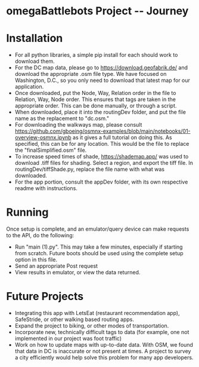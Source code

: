 # omegaBattlebots Project -- Journey

# Installation
- For all python libraries, a simple pip install for each should work to download them.
- For the DC map data, please go to https://download.geofabrik.de/ and download the appropriate .osm file type. We have focused on Washington, D.C., so you only need to download that latest map for our application.
 - Once downloaded, put the Node, Way, Relation order in the file to Relation, Way, Node order. This ensures that tags are taken in the appropriate order. This can be done manually, or through a script.
 -  When downloaded, place it into the routingDev folder, and put the file name as the replacement to "dc.osm."
 -  For downloading the walkways map, please consult https://github.com/gboeing/osmnx-examples/blob/main/notebooks/01-overview-osmnx.ipynb as it gives a full tutorial on doing this. As specified, this can be for any location. This would be the file to replace the "finalSimplified.osm" file. 
-  To increase speed times of shade, https://shademap.app/ was used to download .tiff files for shading. Select a region, and export the tiff file. In routingDev/tiffShade.py, replace the file name with what was downloaded. 
-  For the app portion, consult the appDev folder, with its own respective readme with instructions.

# Running
Once setup is complete, and an emulator/query device can make requests to the API, do the following:
- Run "main (1).py". This may take a few minutes, especially if starting from scratch. Future boots should be used using the complete setup option in this file.
- Send an appropriate Post request
- View results in emulator, or view the data returned.

# Future Projects
- Integrating this app with LetsEat (restaurant recommendation app), SafeStride, or other walking based routing apps.
- Expand the project to biking, or other modes of transportation.
- Incorporate new, technically difficult tags to data (for example, one not implemented in our project was foot traffic)
- Work on how to update maps with up-to-date data. With OSM, we found that data in DC is inaccurate or not present at times. A project to survey a city efficiently would help solve this problem for many app developers.

